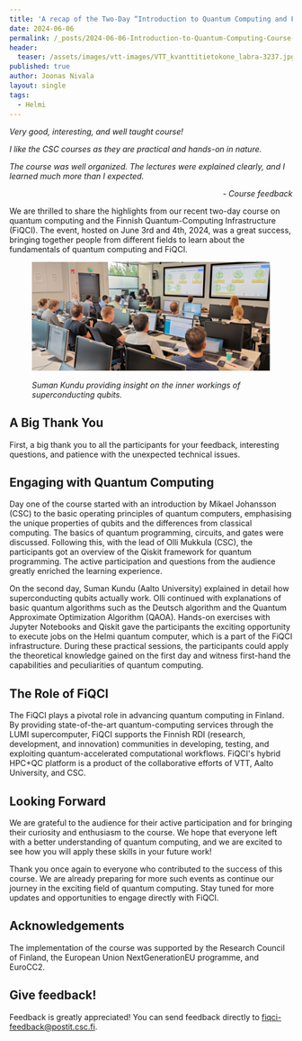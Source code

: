 ```yaml
---
title: 'A recap of the Two-Day “Introduction to Quantum Computing and FiQCI” course'
date: 2024-06-06
permalink: /_posts/2024-06-06-Introduction-to-Quantum-Computing-Course-Recap/
header:
  teaser: /assets/images/vtt-images/VTT_kvanttitietokone_labra-3237.jpg
published: true
author: Joonas Nivala
layout: single
tags:
  - Helmi
---
```



*Very good, interesting, and well taught course!*

*I like the CSC courses as they are practical and hands-on in nature.*

*The course was well organized. The lectures were explained clearly, and I learned much more than I expected.*

<p style='text-align: right;'><em>- Course feedback</em></p>

We are thrilled to share the highlights from our recent two-day course on quantum computing and the Finnish Quantum-Computing Infrastructure (FiQCI). The event, hosted on June 3rd and 4th, 2024, was a great success, bringing together people from different fields to learn about the fundamentals of quantum computing and FiQCI.

<figure>
    <img src="/assets/images/blogs/Suman-Kundu-superconducting-qubits.png" alt="Picture of Suman Kundu lecturing">
    <figcaption>
    <p>
    <em>Suman Kundu providing insight on the inner workings of superconducting qubits.</em>
    </p>
    </figcaption>
</figure>


## A Big Thank You
First, a big thank you to all the participants for your feedback, interesting questions, and patience with the unexpected technical issues.

## Engaging with Quantum Computing
Day one of the course started with an introduction by Mikael Johansson (CSC) to the basic operating principles of quantum computers, emphasising the unique properties of qubits and the differences from classical computing. The basics of quantum programming, circuits, and gates were discussed. Following this, with the lead of Olli Mukkula (CSC), the participants got an overview of the Qiskit framework for quantum programming. The active participation and questions from the audience greatly enriched the learning experience.

On the second day, Suman Kundu (Aalto University) explained in detail how superconducting qubits actually work. Olli continued with explanations of basic quantum algorithms such as the Deutsch algorithm and the Quantum Approximate Optimization Algorithm (QAOA). Hands-on exercises with Jupyter Notebooks and Qiskit gave the participants the exciting opportunity to execute jobs on the Helmi quantum computer, which is a part of the FiQCI infrastructure. During these practical sessions, the participants could apply the theoretical knowledge gained on the first day and witness first-hand the capabilities and peculiarities of quantum computing.

## The Role of FiQCI
The FiQCI plays a pivotal role in advancing quantum computing in Finland. By providing state-of-the-art quantum-computing services through the LUMI supercomputer, FiQCI supports the Finnish RDI (research, development, and innovation) communities in developing, testing, and exploiting quantum-accelerated computational workflows. FiQCI's hybrid HPC+QC platform is a product of the collaborative efforts of VTT, Aalto University, and CSC.

## Looking Forward
We are grateful to the audience for their active participation and for bringing their curiosity and enthusiasm to the course. We hope that everyone left with a better understanding of quantum computing, and we are excited to see how you will apply these skills in your future work!

Thank you once again to everyone who contributed to the success of this course. We are already preparing for more such events as continue our journey in the exciting field of quantum computing. Stay tuned for more updates and opportunities to engage directly with FiQCI.

## Acknowledgements
The implementation of the course was supported by the Research Council of Finland, the European Union NextGenerationEU programme, and EuroCC2.

## Give feedback!

Feedback is greatly appreciated! You can send feedback directly to [fiqci-feedback@postit.csc.fi](mailto:fiqci-feedback@postit.csc.fi).
